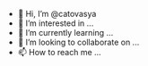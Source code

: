 - 👋 Hi, I’m @catovasya 
- 👀 I’m interested in ...
- 🌱 I’m currently learning ...
- 💞️ I’m looking to collaborate on ...
- 📫 How to reach me ...

<!---
catovasya/catovasya is a ✨ special ✨ repository because its `README.md` (this file) appears on your GitHub profile.
You can click the Preview link to take a look at your changes.
--->
